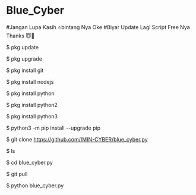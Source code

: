 # Blue_Cyber
#Jangan Lupa Kasih ⭐bintang Nya Oke
#Biyar Update Lagi Script Free Nya Thanks 😇🙏

$ pkg update

$ pkg upgrade

$ pkg install git

$ pkg install nodejs

$ pkg install python

$ pkg install python2

$ pkg install python3

$ python3 -m pip install --upgrade pip

$ git clone https://github.com/IMIN-CYBER/blue_cyber.py

$ ls

$ cd blue_cyber.py

$ git pull

$ python blue_cyber.py
